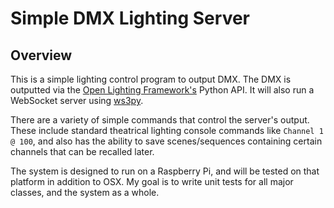 # Simple DMX Lighting Server

## Overview

This is a simple lighting control program to output DMX. The DMX is outputted via the
[Open Lighting Framework's](https://www.openlighting.org/ola/developer-documentation/python-api/)
Python API. It will also run a WebSocket server using [ws3py](https://ws4py.readthedocs.org/en/latest/).

There are a variety of simple commands that control the server's output. These include standard theatrical
lighting console commands like `Channel 1 @ 100`, and also has the ability to save scenes/sequences
containing certain channels that can be recalled later.

The system is designed to run on a Raspberry Pi, and will be tested on that platform in addition to OSX. 
My goal is to write unit tests for all major classes, and the system as a whole. 